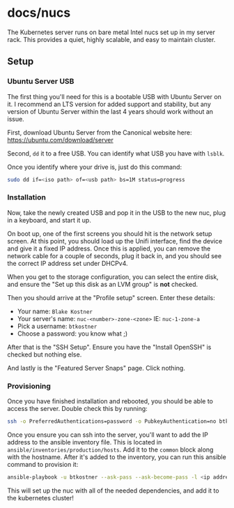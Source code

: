 # docs/nucs

The Kubernetes server runs on bare metal Intel nucs set up in my server rack. This provides a quiet, highly scalable, and easy to maintain cluster.

## Setup

### Ubuntu Server USB

The first thing you'll need for this is a bootable USB with Ubuntu Server on it. I recommend an LTS version for added support and stability, but any version of Ubuntu Server within the last 4 years should work without an issue.

First, download Ubuntu Server from the Canonical website here: https://ubuntu.com/download/server

Second, `dd` it to a free USB. You can identify what USB you have with `lsblk`.

Once you identify where your drive is, just do this command:

```sh
sudo dd if=<iso path> of=<usb path> bs=1M status=progress
```

### Installation

Now, take the newly created USB and pop it in the USB to the new nuc, plug in a keyboard, and start it up.

On boot up, one of the first screens you should hit is the network setup screen. At this point, you should load up the Unifi interface, find the device and give it a fixed IP address. Once this is applied, you can remove the network cable for a couple of seconds, plug it back in, and you should see the correct IP address set under DHCPv4.

When you get to the storage configuration, you can select the entire disk, and ensure the "Set up this disk as an LVM group" is **not** checked.

Then you should arrive at the "Profile setup" screen. Enter these details:
- Your name: `Blake Kostner`
- Your server's name: `nuc-<number>-zone-<zone>` IE: `nuc-1-zone-a`
- Pick a username: `btkostner`
- Choose a password: you know what ;)

After that is the "SSH Setup". Ensure you have the "Install OpenSSH" is checked but nothing else.

And lastly is the "Featured Server Snaps" page. Click nothing.

### Provisioning

Once you have finished installation and rebooted, you should be able to access the server. Double check this by running:

```sh
ssh -o PreferredAuthentications=password -o PubkeyAuthentication=no btkostner@<server address>
```

Once you ensure you can ssh into the server, you'll want to add the IP address to the ansible inventory file. This is located in `ansible/inventories/production/hosts`. Add it to the `common` block along with the hostname. After it's added to the inventory, you can run this ansible command to provision it:

```sh
ansible-playbook -u btkostner --ask-pass --ask-become-pass -l <ip address> playbooks/site.yml
```

This will set up the nuc with all of the needed dependencies, and add it to the kubernetes cluster!
